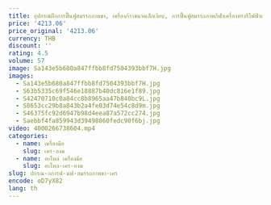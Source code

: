 ```yaml
---
title: อุปกรณ์ฝึกการฟื้นฟูสมรรถภาพขา, เครื่องก้าวขนาดเล็กเงียบ, การฟื้นฟูสมรรถภาพกีฬาเครื่องทรงรีไฟฟ้าแขนขาส่วนล่าง
price: '4213.06'
price_original: '4213.06'
currency: THB
discount: ''
rating: 4.5
volume: 57
image: Sa143e5b680a847ffbb8fd7504393bbf7H.jpg
images:
  - Sa143e5b680a847ffbb8fd7504393bbf7H.jpg
  - S63b5335c69f546e18887b40dc816e1f89.jpg
  - S42470710c0a84cc8b8965aa47b840bc9L.jpg
  - S8653cc29b8a843b2a4fe03d74e54c8d9m.jpg
  - S46375fc92d6947b98d4eea87a572cc274.jpg
  - Saebbf4fa859943d39498060fedc90f6bj.jpg
video: 4000266738604.mp4
categories:
  - name: เครื่องมือ
    slug: เคร-องม
  - name: อะไหล่ เครื่องมือ
    slug: อะไหล-เคร-องม
slug: ปกรณ-กการฟ-นฟ-สมรรถภาพขา-เคร
encode: oD7yX82
lang: th
---
```

  